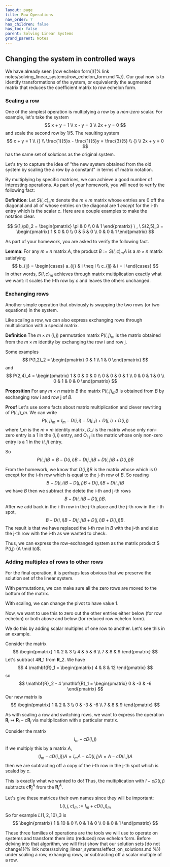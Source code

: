 ```yaml
---
layout: page
title: Row Operations
nav_order: 7
has_children: false
has_toc: false
parent: Solving Linear Systems
grand_parent: Notes
---
```


## Changing the system in controlled ways

We have already seen [row echelon form]({% link notes/solving_linear_systems/row_echelon_form.md %}). Our goal now is to identify transformations 
of the system, or equivalently the augmented matrix that reduces the coefficient matrix to 
row echelon form. 

### Scaling a row 

One of the simplest operation is multiplying a row by a _non-zero_ scalar. For example,
let's take the system  
$$
	x + y = 1 \\
	x - y = 3 \\
	2x + y = 0 
$$
and scale the second row by $1/5$. The resulting system 
$$
	x + y = 1 \\
    {} \\
	\frac{1}{5}x - \frac{1}{5}y = \frac{3}{5} \\
    {} \\
	2x + y = 0 
$$
has the same set of solutions as the original system. 

Let's try to capture the idea of "the new system obtained from the old system by 
scaling the a row by a constant" in terms of matrix notation. 

By multiplying by specific matrices, we can achieve a good number of interesting 
operations. As part of your homework, you will need to verify the following fact: 

**Definition**: Let $S(i,c)\_m$ denote the $m \times m$ matrix whose entries are $0$ off the 
diagonal and all of whose entries on the diagonal are $1$ _except_ for the i-th 
entry which is the scalar $c$. Here are a couple examples to make the notation 
clear. 

$$
	S(1,\pi)_2 = \begin{pmatrix} \pi & 0 \\ 0 & 1 \end{pmatrix} \ , \
	S(2,5)_3 = 
	\begin{pmatrix}
		1 & 0 & 0 \\
		0 & 5 & 0 \\
		0 & 0 & 1 
	\end{pmatrix}
$$

As part of your homework, you are asked to verify the following fact. 

**Lemma**: For any $m \times n$ matrix $A$, the product $B := S(l,c)_m A$ is a 
$m \times n$ matrix satisfying 
$$
	b_{ij} = 
				\begin{cases} 
					a_{ij} & i \neq l \\
					c_{lj} & i = l 
				\end{cases}
$$
In other words, $S(l,c)_m$ achieves through matrix multiplication exactly what we 
want: it scales the l-th row by $c$ and leaves the others unchanged. 

### Exchanging rows

Another simple operation that obviously is swapping the 
two rows (or two equations) in the system. 

Like scaling a row, we can also express exchanging rows through multiplication with a 
special matrix. 

**Definition** The $m \times m$ $(i,j)$ permutation matrix $P(i,j)_m$ is the matrix 
obtained from the $m \times m$ identity by exchanging the row i and row j. 

Some examples 
$$
	P(1,2)_2 = 
					\begin{pmatrix}
						0 & 1 \\
						1 & 0 
					\end{pmatrix}
$$
and 
$$
	P(2,4)_4 = 
					\begin{pmatrix}
						1 & 0 & 0 & 0 \\
						0 & 0 & 0 & 1 \\
						0 & 0 & 1 & 0 \\
						0 & 1 & 0 & 0 
					\end{pmatrix}
$$

**Proposition** For any $m \times n$ matrix $B$ the matrix $P(i,j)_m B$ is obtained 
from $B$ by exchanging row i and row j of $B$. 

**Proof** Let's use some facts about matrix multiplication and clever rewriting of 
$P(i,j)\_m$. We can write 
$$
	P(i,j)_m = I_m - D(i,i) - D(j,j)+ D(j,i) + D(i,j) 
$$
where $I\_m$ is the $m \times m$ identity matrix, $D\_i$ is the matrix whose only 
non-zero entry is a $1$ in the $(i,i)$ entry, and $O_{i,j}$ is the matrix whose only 
non-zero entry is a $1$ in the $(i,j)$ entry.

So 
$$
	P(i,j) B = B - D(i,i) B - D(j,j) B + D(i,j) B + D(i,j) B
$$

From the homework, we know that $D(i,j) B$ is the matrix whose which is $0$ 
except for the i-th row which is equal to the j-th row of $B$.  So reading 
$$
	B - D(i,i) B - D(j,j) B + D(j,i) B + D(i,j) B
$$
we have $B$ then we subtract the delete the i-th and j-th rows 
$$
	B - D(i,i) B - D(j,j) B.
$$
After we add back in the i-th row in the j-th place and the j-th row in the i-th spot,
$$
	B - D(i,i) B - D(j,j) B + D(j,i) B + D(i,j) B.
$$
The result is that we have replaced the i-th row in $B$ with the j-th and also the 
j-th row with the i-th as we wanted to check. 

Thus, we can express the row-exchanged system as the matrix product 
$ P(i,j) (A \mid b)$. 

### Adding multiples of rows to other rows 

For the final operation, it is perhaps less obvious that we preserve the solution set 
of the linear system. 

With permutations, we can make sure all the zero rows are moved to the bottom of 
the matrix. 

With scaling, we can change the pivot to have value $1$. 

Now, we want to use this to zero out the other entries either below (for row echelon)
or both above and below (for reduced row echelon form). 

We do this by adding scalar multiples of one row to another. Let's see this in an 
example.

Consider the matrix
$$
	\begin{pmatrix}
		1 & 2 & 3 \\
		4 & 5 & 6 \\
		7 & 8 & 9
	\end{pmatrix}
$$
Let's subtract $4 \mathbf{R}\_1$ from $\mathbf{R}\_2$. We have 
$$
	4 \mathbf{R}_1 = \begin{pmatrix} 4 & 8 & 12 \end{pmatrix} 
$$
so 
$$
	\mathbf{R}_2 - 4 \mathbf{R}_1 = \begin{pmatrix} 0 & -3 & -6 \end{pmatrix}
$$
Our new matrix is
$$
	\begin{pmatrix}
		1 & 2 & 3 \\
		0 & -3 & -6 \\
		7 & 8 & 9
	\end{pmatrix}
$$

As with scaling a row and switching rows, we want to express the operation $\mathbf{R}_i \mapsto 
\mathbf{R}_i - c\mathbf{R}_j$ via multiplication with a particular matrix. 

Consider the matrix 
$$
	I_m - c D(i,j) 
$$
If we multiply this by a matrix $A$, 
$$
	\left( I_m - c D(i,j) \right) A = I_m A - c D(i,j) A = A - c D(i,j) A
$$
then we are subtracting off a copy of the i-th row in the j-th spot which is scaled by $c$. 

This is exactly what we wanted to do! Thus, the multiplication with $I - c D(i,j)$ subtracts 
$c \mathbf{R}_j^A$ from the $\mathbf{R}_i^A$. 

Let's give these matrices their own names since they will be important:
$$
	L(i,j,c)_m := I_m + cD(i,j)_m 
$$
So for example $L(1,2,10)\_3$ is 
$$
	\begin{pmatrix} 
		1 & 10 & 0 \\
		0 & 1 & 0 \\
		0 & 0 & 1
	\end{pmatrix}
$$

These three families of operations are the tools we will use to operate on systems and transform 
them into (reduced) row echelon form. Before delving into that algorithm, we will first show 
that our solution sets [do not change]({% link notes/solving_linear_systems/effect_on_solutions.md %}) 
under scaling a row, exhanging rows, or subtracting off a scalar multiple of a row. 